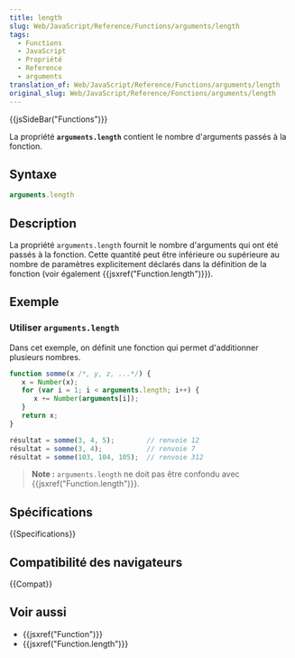 ```yaml
---
title: length
slug: Web/JavaScript/Reference/Functions/arguments/length
tags:
  - Functions
  - JavaScript
  - Propriété
  - Reference
  - arguments
translation_of: Web/JavaScript/Reference/Functions/arguments/length
original_slug: Web/JavaScript/Reference/Fonctions/arguments/length
---
```


{{jsSideBar("Functions")}}

La propriété **`arguments.length`** contient le nombre d'arguments passés à la fonction.

## Syntaxe

```js
arguments.length
```

## Description

La propriété `arguments.length` fournit le nombre d'arguments qui ont été passés à la fonction. Cette quantité peut être inférieure ou supérieure au nombre de paramètres explicitement déclarés dans la définition de la fonction (voir également {{jsxref("Function.length")}}).

## Exemple

### Utiliser `arguments.length`

Dans cet exemple, on définit une fonction qui permet d'additionner plusieurs nombres.

```js
function somme(x /*, y, z, ...*/) {
   x = Number(x);
   for (var i = 1; i < arguments.length; i++) {
      x += Number(arguments[i]);
   }
   return x;
}
```

```js
résultat = somme(3, 4, 5);        // renvoie 12
résultat = somme(3, 4);           // renvoie 7
résultat = somme(103, 104, 105);  // renvoie 312
```

> **Note :** `arguments.length` ne doit pas être confondu avec {{jsxref("Function.length")}}.

## Spécifications

{{Specifications}}

## Compatibilité des navigateurs

{{Compat}}

## Voir aussi

- {{jsxref("Function")}}
- {{jsxref("Function.length")}}
